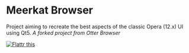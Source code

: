 Meerkat Browser 
=============
Project aiming to recreate the best aspects of the classic Opera (12.x) UI using Qt5.
*A forked project from Otter Browser*

<a href="https://flattr.com/submit/auto?fid=lgo6oz&url=https%3A%2F%2Fgithub.com%2FMeerkatBrowser%2Fmeerkat-browser" target="_blank"><img src="//button.flattr.com/flattr-badge-large.png" alt="Flattr this" title="Flattr this" border="0"></a>
